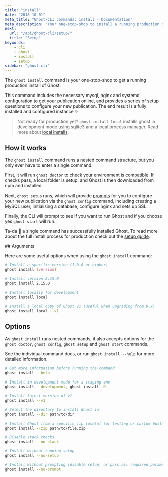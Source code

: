 ```yaml
---
title: "install"
date: "2018-10-01"
meta_title: "Ghost-CLI commands: install - Documentation"
meta_description: "Your one-stop-shop to install a running production instance of Ghost."
next:
  url: "/api/ghost-cli/setup/"
  title: "Setup"
keywords:
    - cli
    - ghost
    - install
    - setup
sidebar: "ghost-cli"
---
```


The `ghost install` command is your one-stop-shop to get a running production install of Ghost.

This command includes the necessary mysql, nginx and systemd configuration to get your publication online, and provides a series of setup questions to configure your new publication. The end result is a fully installed and configured instance ✨

> Not ready for production yet? `ghost install local` installs ghost in development mode using sqlite3 and a local process manager. Read more about [local installs](/install/local/). 


## How it works

The `ghost install` command runs a nested command structure, but you only ever have to enter a single command. 

First, it will run `ghost doctor` to check your environment is compatible. If checks pass, a local folder is setup, and Ghost is then downloaded from npm and installed.

Next, `ghost setup` runs, which will provide [prompts](/install/ubuntu/#install-questions) for you to configure your new publication via the `ghost config` command, including creating a MySQL user, initialising a database, configure nginx and sets up SSL. 

Finally, the CLI will prompt to see if you want to run Ghost and if you choose yes `ghost start` will run. 

Ta-da 🎉 a single command has successfully installed Ghost. To read more about the full install process for production check out the [setup guide](/install/ubuntu/).


## Arguments

Here are some useful options when using the `ghost install` command: 

```bash
# Install a specific version (1.0.0 or higher)
ghost install [version]

# Install version 2.15.0
ghost install 2.15.0

# Install locally for development
ghost install local

# Install a local copy of Ghost v1 (Useful when upgrading from 0.x)
ghost install local --v1

```

## Options

As `ghost install` runs nested commands, it also accepts options for the `ghost doctor`, `ghost config`, `ghost setup` and `ghost start` commands.

See the individual command docs, or run `ghost install --help` for more detailed information.

```bash
# Get more information before running the command
ghost install --help

# Install in development mode for a staging env
ghost install --development, ghost install -D

# Install latest version of v1
ghost install --v1

# Select the directory to install Ghost in
ghost install --dir path/to/dir
 
# Install Ghost from a specific zip (useful for testing or custom builds)
ghost install --zip path/to/file.zip

# Disable stack checks
ghost install --no-stack

# Install without running setup
ghost install --no-setup

# Install without prompting (disable setup, or pass all required parameters as arguments)
ghost install --no-prompt

```
